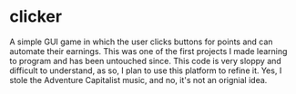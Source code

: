 # clicker
A simple GUI game in which the user clicks buttons for points and can automate their earnings.
This was one of the first projects I made learning to program and has been untouched since.
This code is very sloppy and difficult to understand, as so, I plan to use this platform to refine it.
Yes, I stole the Adventure Capitalist music, and no, it's not an orignial idea.
